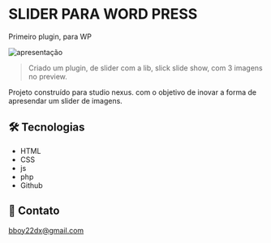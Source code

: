 # SLIDER PARA WORD PRESS

Primeiro plugin, para WP 


![apresentação](https://user-images.githubusercontent.com/43155042/213526709-6077ec4f-d85a-4479-9bb4-5494ab85c814.png)




> Criado um plugin, de slider com a lib, slick slide show, com 3 imagens no preview.

Projeto construído para studio nexus. com o objetivo de inovar a forma de apresendar um slider de imagens.




## 🛠 Tecnologias

- HTML
- CSS
- js
- php
- Github

## 💛 Contato

bboy22dx@gmail.com
